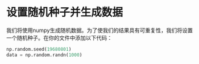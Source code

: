 # 设置随机种子并生成数据

我们将使用numpy生成随机数据。为了使我们的结果具有可重复性，我们将设置一个随机种子。在你的文件中添加以下代码：

```python
np.random.seed(19680801)
data = np.random.randn(1000)
```
